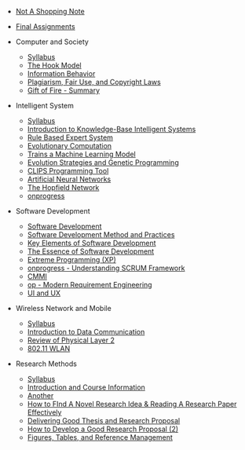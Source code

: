 <!-- docs/_sidebar.md -->

* [Not A Shopping Note](/)
* [Final Assignments](Final-Assignments.md)

* Computer and Society
  * [Syllabus](computer-and-society/Syllabus.md)
  * [The Hook Model](/computer-and-society/CS1.md)
  * [Information Behavior](/computer-and-society/CS3.md)
  * [Plagiarism, Fair Use, and Copyright Laws](/computer-and-society/CS4.md)
  * [Gift of Fire - Summary](/computer-and-society/GiftofFireSummary)

* Intelligent System
  * [Syllabus](/intelligent-system/Syllabus.md)
  * [Introduction to Knowledge-Base Intelligent Systems](/intelligent-system/IS1.md)
  * [Rule Based Expert System](/intelligent-system/IS2.md)
  * [Evolutionary Computation](/intelligent-system/IS4.md)
  * [Trains a Machine Learning Model](/intelligent-system/IS5.md)
  * [Evolution Strategies and Genetic Programming](/intelligent-system/IS5.2.md)
  * [CLIPS Programming Tool](/intelligent-system/IS6.md)
  * [Artificial Neural Networks](/intelligent-system/IS9.md)
  * [The Hopfield Network](/intelligent-system/IS10.md)
  * [onprogress](/intelligent-system/IS13.md)


* Software Development
  * [Software Development](/software-development/SD2.md)
  * [Software Development Method and Practices](/software-development/SD3.md)
  * [Key Elements of Software Development](/software-development/SD4.md)
  * [The Essence of Software Development](/software-development/SD5.md)
  * [Extreme Programming \(XP\)](/software-development/SD6.md)
  * [onprogress - Understanding SCRUM Framework](software-development/SD9.md)
  * [CMMI](/software-development/SD10.md)
  * [op - Modern Requirement Engineering](/software-development/SD11.md)
  * [UI and UX](/software-development/SD12.md)

* Wireless Network and Mobile
  * [Syllabus](/wireless-network-and-mobile/Syllabus.md)
  * [Introduction to Data Communication](/wireless-network-and-mobile/WM1.md)
  * [Review of Physical Layer 2](/wireless-network-and-mobile/WM4.md)
  * [802.11 WLAN](/wireless-network-and-mobile/WM7.md)
 
* Research Methods
  * [Syllabus](/research-methods/Syllabus.md)
  * [Introduction and Course Information](/research-methods/RM1.md)
  * [Another](/research-methods/RM2.md)
  * [How to FInd A Novel Research Idea & Reading A Research Paper Effectively](/research-methods/RM4.md)
  * [Delivering Good Thesis and Research Proposal](/research-methods/RM5.md)
  * [How to Develop a Good Research Proposal (2)](/research-methods/RM6.md)
  * [Figures, Tables, and Reference Management](/research-methods/RM7.md)
